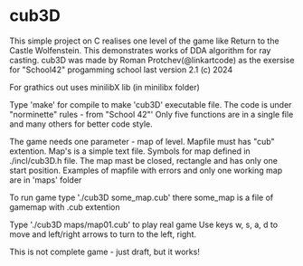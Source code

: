 # cub3D
This simple project on C realises one level of the game like Return to the Castle Wolfenstein.
This demonstrates works of DDA algorithm for ray casting.
cub3D was made by Roman Protchev(@linkartcode) as the exersise for "School42" progamming school
last version 2.1 (c) 2024

For grathics out uses minilibX lib (in minilibx folder)

Type 'make' for compile to make 'cub3D' executable file.
The code is under "norminette" rules - from "School 42"'
Only five functions are in a single file and many others for better code style.

The game needs one parameter - map of level.
Mapfile must has "cub" extention. Map's is a simple text file.
Symbols for map defined in ./incl/cub3D.h file.
The map mast be closed, rectangle and has only one start position.
Examples of mapfile with errors and only one working map are in 'maps' folder

To run game type './cub3D some_map.cub' there some_map is a file of gamemap with .cub extention

Type './cub3D maps/map01.cub' to play real game
Use keys w, s, a, d to move and left/right arrows to turn to the left, right.

This is not complete game - just draft, but it works!
